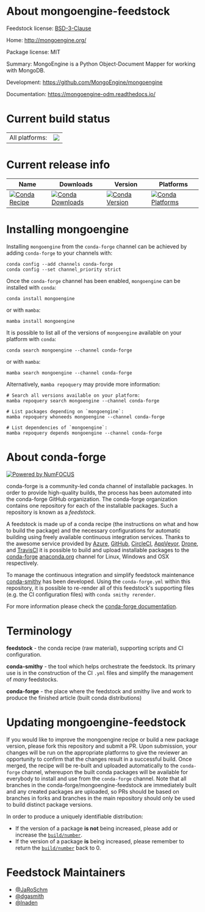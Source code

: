 About mongoengine-feedstock
===========================

Feedstock license: [BSD-3-Clause](https://github.com/conda-forge/mongoengine-feedstock/blob/main/LICENSE.txt)

Home: http://mongoengine.org/

Package license: MIT

Summary: MongoEngine is a Python Object-Document Mapper for working with MongoDB.

Development: https://github.com/MongoEngine/mongoengine

Documentation: https://mongoengine-odm.readthedocs.io/

Current build status
====================


<table><tr><td>All platforms:</td>
    <td>
      <a href="https://dev.azure.com/conda-forge/feedstock-builds/_build/latest?definitionId=3121&branchName=main">
        <img src="https://dev.azure.com/conda-forge/feedstock-builds/_apis/build/status/mongoengine-feedstock?branchName=main">
      </a>
    </td>
  </tr>
</table>

Current release info
====================

| Name | Downloads | Version | Platforms |
| --- | --- | --- | --- |
| [![Conda Recipe](https://img.shields.io/badge/recipe-mongoengine-green.svg)](https://anaconda.org/conda-forge/mongoengine) | [![Conda Downloads](https://img.shields.io/conda/dn/conda-forge/mongoengine.svg)](https://anaconda.org/conda-forge/mongoengine) | [![Conda Version](https://img.shields.io/conda/vn/conda-forge/mongoengine.svg)](https://anaconda.org/conda-forge/mongoengine) | [![Conda Platforms](https://img.shields.io/conda/pn/conda-forge/mongoengine.svg)](https://anaconda.org/conda-forge/mongoengine) |

Installing mongoengine
======================

Installing `mongoengine` from the `conda-forge` channel can be achieved by adding `conda-forge` to your channels with:

```
conda config --add channels conda-forge
conda config --set channel_priority strict
```

Once the `conda-forge` channel has been enabled, `mongoengine` can be installed with `conda`:

```
conda install mongoengine
```

or with `mamba`:

```
mamba install mongoengine
```

It is possible to list all of the versions of `mongoengine` available on your platform with `conda`:

```
conda search mongoengine --channel conda-forge
```

or with `mamba`:

```
mamba search mongoengine --channel conda-forge
```

Alternatively, `mamba repoquery` may provide more information:

```
# Search all versions available on your platform:
mamba repoquery search mongoengine --channel conda-forge

# List packages depending on `mongoengine`:
mamba repoquery whoneeds mongoengine --channel conda-forge

# List dependencies of `mongoengine`:
mamba repoquery depends mongoengine --channel conda-forge
```


About conda-forge
=================

[![Powered by
NumFOCUS](https://img.shields.io/badge/powered%20by-NumFOCUS-orange.svg?style=flat&colorA=E1523D&colorB=007D8A)](https://numfocus.org)

conda-forge is a community-led conda channel of installable packages.
In order to provide high-quality builds, the process has been automated into the
conda-forge GitHub organization. The conda-forge organization contains one repository
for each of the installable packages. Such a repository is known as a *feedstock*.

A feedstock is made up of a conda recipe (the instructions on what and how to build
the package) and the necessary configurations for automatic building using freely
available continuous integration services. Thanks to the awesome service provided by
[Azure](https://azure.microsoft.com/en-us/services/devops/), [GitHub](https://github.com/),
[CircleCI](https://circleci.com/), [AppVeyor](https://www.appveyor.com/),
[Drone](https://cloud.drone.io/welcome), and [TravisCI](https://travis-ci.com/)
it is possible to build and upload installable packages to the
[conda-forge](https://anaconda.org/conda-forge) [anaconda.org](https://anaconda.org/)
channel for Linux, Windows and OSX respectively.

To manage the continuous integration and simplify feedstock maintenance
[conda-smithy](https://github.com/conda-forge/conda-smithy) has been developed.
Using the ``conda-forge.yml`` within this repository, it is possible to re-render all of
this feedstock's supporting files (e.g. the CI configuration files) with ``conda smithy rerender``.

For more information please check the [conda-forge documentation](https://conda-forge.org/docs/).

Terminology
===========

**feedstock** - the conda recipe (raw material), supporting scripts and CI configuration.

**conda-smithy** - the tool which helps orchestrate the feedstock.
                   Its primary use is in the construction of the CI ``.yml`` files
                   and simplify the management of *many* feedstocks.

**conda-forge** - the place where the feedstock and smithy live and work to
                  produce the finished article (built conda distributions)


Updating mongoengine-feedstock
==============================

If you would like to improve the mongoengine recipe or build a new
package version, please fork this repository and submit a PR. Upon submission,
your changes will be run on the appropriate platforms to give the reviewer an
opportunity to confirm that the changes result in a successful build. Once
merged, the recipe will be re-built and uploaded automatically to the
`conda-forge` channel, whereupon the built conda packages will be available for
everybody to install and use from the `conda-forge` channel.
Note that all branches in the conda-forge/mongoengine-feedstock are
immediately built and any created packages are uploaded, so PRs should be based
on branches in forks and branches in the main repository should only be used to
build distinct package versions.

In order to produce a uniquely identifiable distribution:
 * If the version of a package **is not** being increased, please add or increase
   the [``build/number``](https://docs.conda.io/projects/conda-build/en/latest/resources/define-metadata.html#build-number-and-string).
 * If the version of a package **is** being increased, please remember to return
   the [``build/number``](https://docs.conda.io/projects/conda-build/en/latest/resources/define-metadata.html#build-number-and-string)
   back to 0.

Feedstock Maintainers
=====================

* [@JaRoSchm](https://github.com/JaRoSchm/)
* [@dgasmith](https://github.com/dgasmith/)
* [@lnaden](https://github.com/lnaden/)

